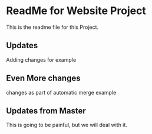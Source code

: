 # ReadMe for Website Project

This is the readme file for this Project.

## Updates

Adding changes for example

## Even More changes

changes as part of automatic merge example

## Updates from Master

This is going to be painful, but we will deal with it.
